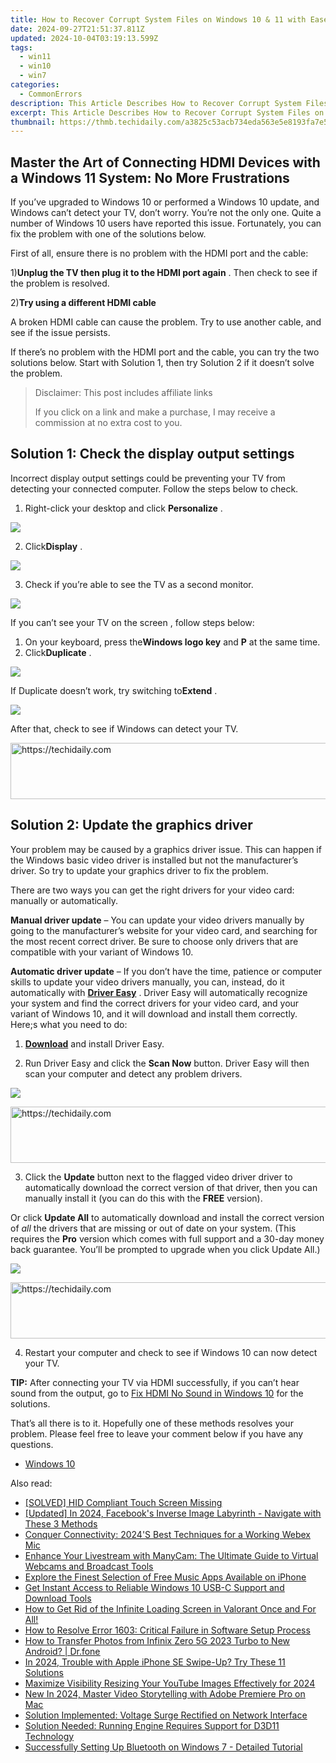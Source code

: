 ```yaml
---
title: How to Recover Corrupt System Files on Windows 10 & 11 with Ease
date: 2024-09-27T21:51:37.811Z
updated: 2024-10-04T03:19:13.599Z
tags:
  - win11
  - win10
  - win7
categories:
  - CommonErrors
description: This Article Describes How to Recover Corrupt System Files on Windows 10 & 11 with Ease
excerpt: This Article Describes How to Recover Corrupt System Files on Windows 10 & 11 with Ease
thumbnail: https://thmb.techidaily.com/a3825c53acb734eda563e5e8193fa7e586da129de2b915844ef28bdfbf11f7f0.jpg
---
```


## Master the Art of Connecting HDMI Devices with a Windows 11 System: No More Frustrations

If you’ve upgraded to Windows 10 or performed a Windows 10 update, and Windows can’t detect your TV, don’t worry. You’re not the only one. Quite a number of Windows 10 users have reported this issue. Fortunately, you can fix the problem with one of the solutions below.

 First of all, ensure there is no problem with the HDMI port and the cable:

 1)**Unplug the TV then plug it to the HDMI port again** . Then check to see if the problem is resolved.

 2)**Try using a different HDMI cable**

 A broken HDMI cable can cause the problem. Try to use another cable, and see if the issue persists.

 If there’s no problem with the HDMI port and the cable, you can try the two solutions below. Start with Solution 1, then try Solution 2 if it doesn’t solve the problem.  

>  Disclaimer: This post includes affiliate links
>
>  If you click on a link and make a purchase, I may receive a commission at no extra cost to you.
>

## **Solution 1: Check the display output settings**

 Incorrect display output settings could be preventing your TV from detecting your connected computer. Follow the steps below to check.

 1) Right-click your desktop and click **Personalize** .

![](https://images.drivereasy.com/wp-content/uploads/2017/01/img_587f20f2242c5.png)

 2) Click**Display** .

![](https://images.drivereasy.com/wp-content/uploads/2017/01/img_587f25c04e4c2.jpg)

3) Check if you’re able to see the TV as a second monitor.

![](https://images.drivereasy.com/wp-content/uploads/2017/01/img_587f296382361.jpg)

 If you can’t see your TV on the screen , follow steps below:

 1) On your keyboard, press the**Windows logo key**  and **P** at the same time.
 2) Click**Duplicate** .

![](https://images.drivereasy.com/wp-content/uploads/2017/01/img_587f2b20b8e25.jpg)

 If Duplicate doesn’t work, try switching to**Extend** .

![](https://images.drivereasy.com/wp-content/uploads/2017/09/img_59bc8338cfae9.png)

After that, check to see if Windows can detect your TV.

<!-- affiliate ads begin -->
<a href="https://ursime.pxf.io/c/5597632/2136548/16384" target="_top" id="2136548">
  <img src="//a.impactradius-go.com/display-ad/16384-2136548" border="0" alt="https://techidaily.com" width="728" height="90"/>
</a>
<img height="0" width="0" src="https://ursime.pxf.io/i/5597632/2136548/16384" style="position:absolute;visibility:hidden;" border="0" />
<!-- affiliate ads end -->

## **Solution 2: Update the graphics driver**

 Your problem may be caused by a graphics driver issue. This can happen if the Windows basic video driver is installed but not the manufacturer’s driver.  So try to update your graphics driver to fix the problem.

 There are two ways you can get the right drivers for your video card: manually or automatically.

**Manual driver update** – You can update your video drivers manually by going to the manufacturer’s website for your video card, and searching for the most recent correct driver. Be sure to choose only drivers that are compatible with your variant of Windows 10.

**Automatic driver update** – If you don’t have the time, patience or computer skills to update your video drivers manually, you can, instead, do it automatically with **[Driver Easy](https://tools.techidaily.com/drivereasy/download/)**  .  Driver Easy will automatically recognize your system and find the correct drivers for your video card, and your variant of Windows 10, and it will download and install them correctly. Here;s what you need to do:

 1) **[Download](https://tools.techidaily.com/drivereasy/download/)**   and install Driver Easy.

 2) Run Driver Easy and click the **Scan Now**   button. Driver Easy will then scan your computer and detect any problem drivers.

![](https://images.drivereasy.com/wp-content/uploads/2017/11/img_5a0ea2eb0b92e.jpg)

<!-- affiliate ads begin -->
<a href="https://aligracehair.sjv.io/c/5597632/1997648/19272" target="_top" id="1997648">
  <img src="//a.impactradius-go.com/display-ad/19272-1997648" border="0" alt="https://techidaily.com" width="728" height="90"/>
</a>
<img height="0" width="0" src="https://aligracehair.sjv.io/i/5597632/1997648/19272" style="position:absolute;visibility:hidden;" border="0" />
<!-- affiliate ads end -->

 3) Click the **Update**  button next to the flagged video driver driver to automatically download the correct version of that driver, then you can manually install it (you can do this with the **FREE** version).

Or click **Update All**  to automatically download and install the correct version of _all_  the drivers that are missing or out of date on your system. (This requires the **Pro** version which comes with full support and a 30-day money back guarantee. You’ll be prompted to upgrade when you click Update All.)

![](https://images.drivereasy.com/wp-content/uploads/2017/11/img_5a0e9e0ebcfe9.jpg)

<!-- affiliate ads begin -->
<a href="https://appsumo.8odi.net/c/5597632/2082535/7443" target="_top" id="2082535">
  <img src="//a.impactradius-go.com/display-ad/7443-2082535" border="0" alt="https://techidaily.com" width="728" height="90"/>
</a>
<img height="0" width="0" src="https://appsumo.8odi.net/i/5597632/2082535/7443" style="position:absolute;visibility:hidden;" border="0" />
<!-- affiliate ads end -->

 4) Restart your computer and check to see if Windows 10 can now detect your TV.

**TIP:** After connecting your TV via HDMI successfully, if you can’t hear sound from the output, go to [Fix HDMI No Sound in Windows 10](https://tools.techidaily.com/drivereasy/download/) for the solutions.

 That’s all there is to it. Hopefully one of these methods resolves your problem.  Please feel free to leave your comment below if you have any questions.

* [Windows 10](https://tools.techidaily.com/drivereasy/download/)

<ins class="adsbygoogle"
     style="display:block"
     data-ad-format="autorelaxed"
     data-ad-client="ca-pub-7571918770474297"
     data-ad-slot="1223367746"></ins>

<ins class="adsbygoogle"
     style="display:block"
     data-ad-client="ca-pub-7571918770474297"
     data-ad-slot="8358498916"
     data-ad-format="auto"
     data-full-width-responsive="true"></ins>

<span class="atpl-alsoreadstyle">Also read:</span>
<div><ul>
<li><a href="https://win-howtos.techidaily.com/solved-hid-compliant-touch-screen-missing/"><u>[SOLVED] HID Compliant Touch Screen Missing</u></a></li>
<li><a href="https://facebook-clips.techidaily.com/updated-in-2024-facebooks-inverse-image-labyrinth-navigate-with-these-3-methods/"><u>[Updated] In 2024, Facebook's Inverse Image Labyrinth - Navigate with These 3 Methods</u></a></li>
<li><a href="https://sound-issues.techidaily.com/conquer-connectivity-2024s-best-techniques-for-a-working-webex-mic/"><u>Conquer Connectivity: 2024'S Best Techniques for a Working Webex Mic</u></a></li>
<li><a href="https://some-guidance.techidaily.com/enhance-your-livestream-with-manycam-the-ultimate-guide-to-virtual-webcams-and-broadcast-tools/"><u>Enhance Your Livestream with ManyCam: The Ultimate Guide to Virtual Webcams and Broadcast Tools</u></a></li>
<li><a href="https://tech-recovery.techidaily.com/explore-the-finest-selection-of-free-music-apps-available-on-iphone/"><u>Explore the Finest Selection of Free Music Apps Available on iPhone</u></a></li>
<li><a href="https://hardware-help.techidaily.com/get-instant-access-to-reliable-windows-10-usb-c-support-and-download-tools/"><u>Get Instant Access to Reliable Windows 10 USB-C Support and Download Tools</u></a></li>
<li><a href="https://win-howtos.techidaily.com/1723207148823-how-to-get-rid-of-the-infinite-loading-screen-in-valorant-once-and-for-all/"><u>How to Get Rid of the Infinite Loading Screen in Valorant Once and For All!</u></a></li>
<li><a href="https://win-howtos.techidaily.com/how-to-resolve-error-1603-critical-failure-in-software-setup-process/"><u>How to Resolve Error 1603: Critical Failure in Software Setup Process</u></a></li>
<li><a href="https://android-transfer.techidaily.com/how-to-transfer-photos-from-infinix-zero-5g-2023-turbo-to-new-android-drfone-by-drfone-transfer-from-android-transfer-from-android/"><u>How to Transfer Photos from Infinix Zero 5G 2023 Turbo to New Android? | Dr.fone</u></a></li>
<li><a href="https://ios-unlock.techidaily.com/in-2024-trouble-with-apple-iphone-se-swipe-up-try-these-11-solutions-by-drfone-ios/"><u>In 2024, Trouble with Apple iPhone SE Swipe-Up? Try These 11 Solutions</u></a></li>
<li><a href="https://youtube-help.techidaily.com/maximize-visibility-resizing-your-youtube-images-effectively-for-2024/"><u>Maximize Visibility Resizing Your YouTube Images Effectively for 2024</u></a></li>
<li><a href="https://ai-video-tools.techidaily.com/new-in-2024-master-video-storytelling-with-adobe-premiere-pro-on-mac/"><u>New In 2024, Master Video Storytelling with Adobe Premiere Pro on Mac</u></a></li>
<li><a href="https://win-howtos.techidaily.com/solution-implemented-voltage-surge-rectified-on-network-interface/"><u>Solution Implemented: Voltage Surge Rectified on Network Interface</u></a></li>
<li><a href="https://win-howtos.techidaily.com/solution-needed-running-engine-requires-support-for-d3d11-technology/"><u>Solution Needed: Running Engine Requires Support for D3D11 Technology</u></a></li>
<li><a href="https://win-howtos.techidaily.com/successfully-setting-up-bluetooth-on-windows-7-detailed-tutorial/"><u>Successfully Setting Up Bluetooth on Windows 7 - Detailed Tutorial</u></a></li>
</ul></div>

